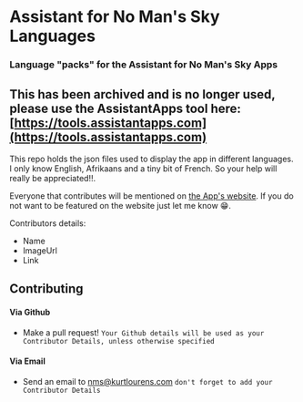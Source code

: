 # Assistant for No Man's Sky Languages
### Language "packs" for the Assistant for No Man's Sky Apps

## This has been archived and is no longer used, please use the AssistantApps tool here: [https://tools.assistantapps.com](https://tools.assistantapps.com)

This repo holds the json files used to display the app in different languages. I only know English, Afrikaans and a tiny bit of French. So your help will really be appreciated!!.

Everyone that contributes will be mentioned on [the App's website](https://nmsassistant.com "Assistant for No Man's Sky website"). If you do not want to be featured on the website just let me know 😁.

Contributors details:
- Name
- ImageUrl
- Link


## Contributing
#### Via Github
- Make a pull request! `Your Github details will be used as your Contributor Details, unless otherwise specified`

#### Via Email
- Send an email to [nms@kurtlourens.com](mailto:nms@kurtlourens.com) `don't forget to add your Contributor Details`
 
